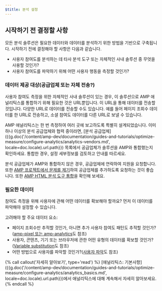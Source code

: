 ```yaml
---
$title: 분석 설정
---
```


## 시작하기 전 결정할 사항

모든 분석 솔루션은 필요한 데이터와
데이터를 분석하기 위한 방법을 기반으로 구축됩니다. 시작하기 전에 결정해야 할 사항은 다음과 같습니다.

* 사용자 참여도를 분석하는 데 타사 분석 도구 또는
자체적인 사내 솔루션 중 무엇을 사용할 것인가?
* 사용자 참여도를 파악하기 위해 어떤 사용자 행동을 측정할 것인가?

### 데이터 제공 대상(공급업체 또는 자체 전송?)

사용자 참여도 측정을 위한 자체적인 사내 솔루션이 있는 경우,
이 솔루션으로 AMP 애널리틱스를 통합하기 위해 필요한 것은 URL뿐입니다.
이 URL을 통해 데이터를 전송할 것입니다.
다양한 URL로 데이터를 전송할 수도 있습니다.
예를 들어 페이지 조회수 데이터를 한 URL로 전송하고,
소셜 참여도 데이터를 다른 URL로 보낼 수 있습니다.

AMP 애널리틱스는 한 번 측정하여 여러 곳에 보고하도록 특별히 설계되었습니다.
이미 하나 이상의 분석 공급업체와 협력 중이라면,
[분석 공급업체]({{g.doc('/content/amp-dev/documentation/guides-and-tutorials/optimize-measure/configure-analytics/analytics-vendors.md', locale=doc.locale).url.path}}) 목록에서 공급업체가 솔루션을 AMP와 통합했는지 확인하세요.
통합한 경우, 설정 세부정보를 검토하고 안내를 따르세요.

분석 공급업체가 AMP와 통합하지 않은 경우,
공급업체에 연락하여 지원을 요청합니다.
또한 [AMP 프로젝트에서 문제를 제기](https://github.com/ampproject/amphtml/issues/new)하여
공급업체를 추가하도록 요청하는 것이 좋습니다.
또한
[AMP HTML 분석 도구 통합](https://github.com/ampproject/amphtml/blob/master/extensions/amp-analytics/integrating-analytics.md)을 확인해 보세요.

### 필요한 데이터

참여도 측정을 위해 사용자에 관해 어떤 데이터를 확보해야 할까요?
먼저 이 데이터를 파악해야 설정할 수 있습니다.

고려해야 할 주요 데이터 요소:

* 페이지 조회수만 추적할 것인가, 아니면 추가 사용자 참여도 패턴도 추적할 것인가?
([amp-pixel 또는 amp-analytics](/ko/docs/analytics/analytics_basics.html#amp-pixel과-amp-analytics-중-무엇을-사용해야-할까요)도 참조)
* 사용자, 콘텐츠, 기기 또는 브라우저에 관한
어떤 유형의 데이터를 확보할 것인가?([Variable substitution](/ko/docs/analytics/analytics_basics.html#변수-치환)도 참조)
* 어떤 방법으로 사용자를 파악할 것인가?([사용자 파악](/ko/docs/analytics/analytics_basics.html#사용자-식별)도 참조)


{% call callout('자세히 알아보기', type='read') %}
[애널리틱스: 기본사항]({{g.doc('/content/amp-dev/documentation/guides-and-tutorials/optimize-measure/configure-analytics/analytics_basics.md', locale=doc.locale).url.path}})에서 애널리틱스에 대해 계속해서 자세히 알아보세요.
{% endcall %}

